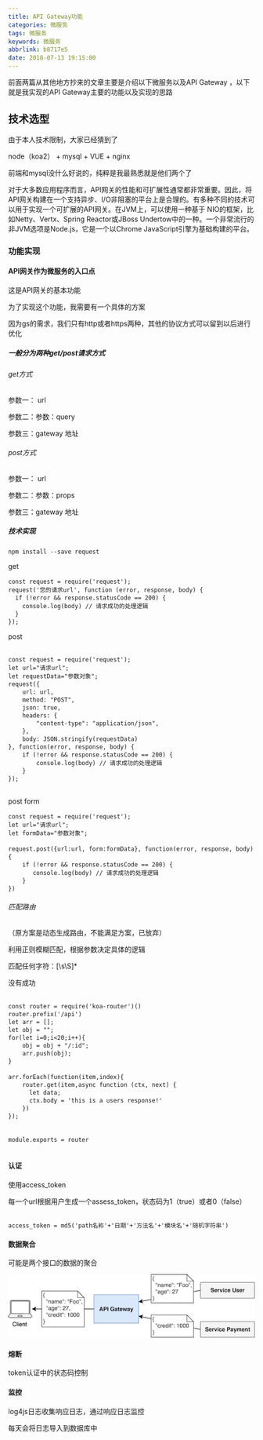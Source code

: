 ```yaml
---
title: API Gateway功能
categories: 微服务
tags: 微服务
keywords: 微服务
abbrlink: b8717e5
date: 2018-07-13 19:15:00
---
```


前面两篇从其他地方抄来的文章主要是介绍以下微服务以及API Gateway ，以下就是我实现的API Gateway主要的功能以及实现的思路

## 技术选型

由于本人技术限制，大家已经猜到了

node（koa2） + mysql + VUE + nginx

前端和mysql没什么好说的，纯粹是我最熟悉就是他们两个了

对于大多数应用程序而言，API网关的性能和可扩展性通常都非常重要。因此，将 API网关构建在一个支持异步、I/O非阻塞的平台上是合理的。有多种不同的技术可以用于实现一个可扩展的API网关。在JVM上，可以使用一种基于 NIO的框架，比如Netty、Vertx、Spring Reactor或JBoss Undertow中的一种。一个非常流行的非JVM选项是Node.js，它是一个以Chrome JavaScript引擎为基础构建的平台。

### 功能实现

#### API网关作为微服务的入口点

这是API网关的基本功能

为了实现这个功能，我需要有一个具体的方案

因为gs的需求，我们只有http或者https两种，其他的协议方式可以留到以后进行优化

##### 一般分为两种get/post请求方式

###### get方式

参数一： url

参数二：参数：query

参数三：gateway 地址

###### post方式

参数一： url

参数二：参数：props

参数三：gateway 地址

##### 技术实现

```
npm install --save request

```

get

```
const request = require('request');
request('您的请求url', function (error, response, body) {
  if (!error && response.statusCode == 200) {
    console.log(body) // 请求成功的处理逻辑
  }
});

```


post



```

const request = require('request');
let url="请求url";
let requestData="参数对象";
request({
    url: url,
    method: "POST",
    json: true,
    headers: {
        "content-type": "application/json",
    },
    body: JSON.stringify(requestData)
}, function(error, response, body) {
    if (!error && response.statusCode == 200) {
        console.log(body) // 请求成功的处理逻辑
    }
}); 


```

post form 

```
const request = require('request');
let url="请求url";
let formData="参数对象";

request.post({url:url, form:formData}, function(error, response, body) {
    if (!error && response.statusCode == 200) {
       console.log(body) // 请求成功的处理逻辑  
    }
})

```

###### 匹配路由

（原方案是动态生成路由，不能满足方案，已放弃）

利用正则模糊匹配，根据参数决定具体的逻辑


匹配任何字符：[\s\S]*

没有成功

```

const router = require('koa-router')()
router.prefix('/api')
let arr = [];
let obj = "";
for(let i=0;i<20;i++){
	obj = obj + "/:id";
	arr.push(obj);
}

arr.forEach(function(item,index){
	router.get(item,async function (ctx, next) {
	  let data;
	  ctx.body = 'this is a users response!'
	})
});


module.exports = router


```

#### 认证

使用access_token

每一个url根据用户生成一个assess_token，状态码为1（true）或者0（false）

```

access_token = md5('path名称'+'日期'+'方法名'+'模块名'+'随机字符串')

```

#### 数据聚合

可能是两个接口的数据的聚合

![](https://raw.githubusercontent.com/Hughendman/picture/master/API/10.png)

#### 熔断

token认证中的状态码控制

#### 监控

log4js日志收集响应日志，通过响应日志监控

每天会将日志导入到数据库中
